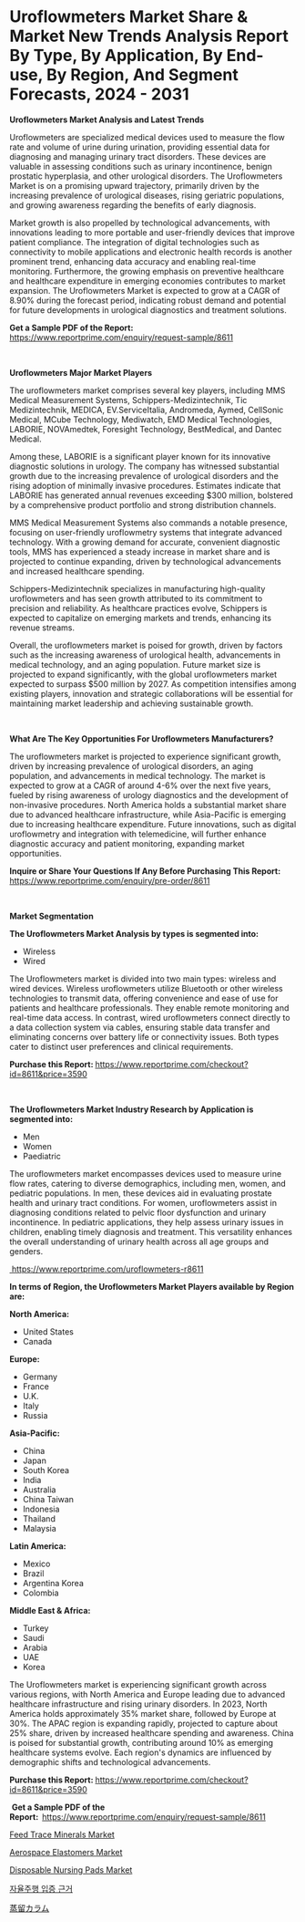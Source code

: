 <p><h1>Uroflowmeters Market Share & Market New Trends Analysis Report By Type, By Application, By End-use, By Region, And Segment Forecasts, 2024 - 2031</h1></p><p><strong>Uroflowmeters Market Analysis and Latest Trends</strong></p>
<p><p>Uroflowmeters are specialized medical devices used to measure the flow rate and volume of urine during urination, providing essential data for diagnosing and managing urinary tract disorders. These devices are valuable in assessing conditions such as urinary incontinence, benign prostatic hyperplasia, and other urological disorders. The Uroflowmeters Market is on a promising upward trajectory, primarily driven by the increasing prevalence of urological diseases, rising geriatric populations, and growing awareness regarding the benefits of early diagnosis.</p><p>Market growth is also propelled by technological advancements, with innovations leading to more portable and user-friendly devices that improve patient compliance. The integration of digital technologies such as connectivity to mobile applications and electronic health records is another prominent trend, enhancing data accuracy and enabling real-time monitoring. Furthermore, the growing emphasis on preventive healthcare and healthcare expenditure in emerging economies contributes to market expansion. The Uroflowmeters Market is expected to grow at a CAGR of 8.90% during the forecast period, indicating robust demand and potential for future developments in urological diagnostics and treatment solutions.</p></p>
<p><strong>Get a Sample PDF of the Report:&nbsp;</strong> <a href="https://www.reportprime.com/enquiry/request-sample/8611">https://www.reportprime.com/enquiry/request-sample/8611</a></p>
<p>&nbsp;</p>
<p><strong>Uroflowmeters Major Market Players</strong></p>
<p><p>The uroflowmeters market comprises several key players, including MMS Medical Measurement Systems, Schippers-Medizintechnik, Tic Medizintechnik, MEDICA, EV.ServiceItalia, Andromeda, Aymed, CellSonic Medical, MCube Technology, Mediwatch, EMD Medical Technologies, LABORIE, NOVAmedtek, Foresight Technology, BestMedical, and Dantec Medical. </p><p>Among these, LABORIE is a significant player known for its innovative diagnostic solutions in urology. The company has witnessed substantial growth due to the increasing prevalence of urological disorders and the rising adoption of minimally invasive procedures. Estimates indicate that LABORIE has generated annual revenues exceeding $300 million, bolstered by a comprehensive product portfolio and strong distribution channels.</p><p>MMS Medical Measurement Systems also commands a notable presence, focusing on user-friendly uroflowmetry systems that integrate advanced technology. With a growing demand for accurate, convenient diagnostic tools, MMS has experienced a steady increase in market share and is projected to continue expanding, driven by technological advancements and increased healthcare spending.</p><p>Schippers-Medizintechnik specializes in manufacturing high-quality uroflowmeters and has seen growth attributed to its commitment to precision and reliability. As healthcare practices evolve, Schippers is expected to capitalize on emerging markets and trends, enhancing its revenue streams.</p><p>Overall, the uroflowmeters market is poised for growth, driven by factors such as the increasing awareness of urological health, advancements in medical technology, and an aging population. Future market size is projected to expand significantly, with the global uroflowmeters market expected to surpass $500 million by 2027. As competition intensifies among existing players, innovation and strategic collaborations will be essential for maintaining market leadership and achieving sustainable growth.</p></p>
<p>&nbsp;</p>
<p><strong>What Are The Key Opportunities For Uroflowmeters Manufacturers?</strong></p>
<p><p>The uroflowmeters market is projected to experience significant growth, driven by increasing prevalence of urological disorders, an aging population, and advancements in medical technology. The market is expected to grow at a CAGR of around 4-6% over the next five years, fueled by rising awareness of urology diagnostics and the development of non-invasive procedures. North America holds a substantial market share due to advanced healthcare infrastructure, while Asia-Pacific is emerging due to increasing healthcare expenditure. Future innovations, such as digital uroflowmetry and integration with telemedicine, will further enhance diagnostic accuracy and patient monitoring, expanding market opportunities.</p></p>
<p><strong>Inquire or Share Your Questions If Any Before Purchasing This Report:</strong> <a href="https://www.reportprime.com/enquiry/pre-order/8611">https://www.reportprime.com/enquiry/pre-order/8611</a></p>
<p>&nbsp;</p>
<p><strong>Market Segmentation</strong></p>
<p><strong>The Uroflowmeters Market Analysis by types is segmented into:</strong></p>
<p><ul><li>Wireless</li><li>Wired</li></ul></p>
<p><p>The Uroflowmeters market is divided into two main types: wireless and wired devices. Wireless uroflowmeters utilize Bluetooth or other wireless technologies to transmit data, offering convenience and ease of use for patients and healthcare professionals. They enable remote monitoring and real-time data access. In contrast, wired uroflowmeters connect directly to a data collection system via cables, ensuring stable data transfer and eliminating concerns over battery life or connectivity issues. Both types cater to distinct user preferences and clinical requirements.</p></p>
<p><strong>Purchase this Report:&nbsp;</strong><a href="https://www.reportprime.com/checkout?id=8611&price=3590">https://www.reportprime.com/checkout?id=8611&price=3590</a></p>
<p>&nbsp;</p>
<p><strong>The Uroflowmeters Market Industry Research by Application is segmented into:</strong></p>
<p><ul><li>Men</li><li>Women</li><li>Paediatric</li></ul></p>
<p><p>The uroflowmeters market encompasses devices used to measure urine flow rates, catering to diverse demographics, including men, women, and pediatric populations. In men, these devices aid in evaluating prostate health and urinary tract conditions. For women, uroflowmeters assist in diagnosing conditions related to pelvic floor dysfunction and urinary incontinence. In pediatric applications, they help assess urinary issues in children, enabling timely diagnosis and treatment. This versatility enhances the overall understanding of urinary health across all age groups and genders.</p></p>
<p><a href="https://www.reportprime.com/uroflowmeters-r8611">&nbsp;https://www.reportprime.com/uroflowmeters-r8611</a></p>
<p><strong>In terms of Region, the Uroflowmeters Market Players available by Region are:</strong></p>
<p>
    <p> <strong> North America: </strong>
        <ul>
            <li>United States</li>
            <li>Canada</li>
        </ul>
        </p> 
    <p> <strong> Europe: </strong>
        <ul>
            <li>Germany</li>
            <li>France</li>
            <li>U.K.</li>
            <li>Italy</li>
            <li>Russia</li>
        </ul>
        </p> 
    <p> <strong> Asia-Pacific: </strong>
        <ul>
            <li>China</li>
            <li>Japan</li>
            <li>South Korea</li>
            <li>India</li>
            <li>Australia</li>
            <li>China Taiwan</li>
            <li>Indonesia</li>
            <li>Thailand</li>
            <li>Malaysia</li>
        </ul>
        </p> 
    <p> <strong> Latin America: </strong>
        <ul>
            <li>Mexico</li>
            <li>Brazil</li>
            <li>Argentina Korea</li>
            <li>Colombia</li>
        </ul>
        </p> 
    <p> <strong> Middle East & Africa: </strong>
        <ul>
            <li>Turkey</li>
            <li>Saudi</li>
            <li>Arabia</li>
            <li>UAE</li>
            <li>Korea</li>
        </ul>
    </p>
    </p>
<p><p>The Uroflowmeters market is experiencing significant growth across various regions, with North America and Europe leading due to advanced healthcare infrastructure and rising urinary disorders. In 2023, North America holds approximately 35% market share, followed by Europe at 30%. The APAC region is expanding rapidly, projected to capture about 25% share, driven by increased healthcare spending and awareness. China is poised for substantial growth, contributing around 10% as emerging healthcare systems evolve. Each region's dynamics are influenced by demographic shifts and technological advancements.</p></p>
<p><strong>Purchase this Report: </strong><a href="https://www.reportprime.com/checkout?id=8611&price=3590">https://www.reportprime.com/checkout?id=8611&price=3590</a></p>
<p>&nbsp;<strong>Get a Sample PDF of the Report:&nbsp;&nbsp;</strong><a href="https://www.reportprime.com/enquiry/request-sample/8611">https://www.reportprime.com/enquiry/request-sample/8611</a></p>
<p><strong></strong></p>
<p><p><a href="https://medium.com/@bubursruntul3/the-feed-trace-minerals-market-has-witnessed-significant-growth-in-recent-years-and-this-trend-f22fd04e33ba">Feed Trace Minerals Market</a></p><p><a href="https://medium.com/@usopmask_4716/this-report-aims-to-provide-a-comprehensive-presentation-of-the-global-market-for-aerospace-2632ad5785e7">Aerospace Elastomers Market</a></p><p><a href="https://github.com/RoseBoyd475/Market-Research-Report-List-1/blob/main/disposable-nursing-pads-market.md">Disposable Nursing Pads Market</a></p><p><a href="https://medium.com/@conradkirrlin76575/automated-driving-proving-grounds-market-%EC%9D%98-%EA%B8%80%EB%A1%9C%EB%B2%8C-%EC%8B%9C%EC%9E%A5-%EA%B0%9C%EC%9A%94%EB%8A%94-%EC%A0%84-%EC%84%B8%EA%B3%84-%EB%B0%8F-%EC%A3%BC%EC%9A%94-%EC%8B%9C%EC%9E%A5%EC%9D%98-%EC%82%B0%EC%97%85%EC%97%90-%EC%98%81%ED%96%A5%EC%9D%84-%EB%AF%B8%EC%B9%98%EB%8A%94-%EC%A3%BC%EC%9A%94-%ED%8A%B8%EB%A0%8C%EB%93%9C%EC%97%90-%EB%8C%80%ED%95%9C-%EB%8F%85%ED%8A%B9%ED%95%9C-88dc2791cdfb">자율주행 입증 근거</a></p><p><a href="https://medium.com/@reyeshowell655/distillation-columns-market-%E3%81%AF-%E3%82%B3%E3%82%B9%E3%83%88%E7%AE%A1%E7%90%86%E3%81%A8%E5%8A%B9%E7%8E%87%E5%90%91%E4%B8%8A%E3%82%92%E5%84%AA%E5%85%88%E3%81%97%E3%81%BE%E3%81%99-%E3%81%95%E3%82%89%E3%81%AB-%E5%A0%B1%E5%91%8A%E6%9B%B8%E3%81%AF%E5%B8%82%E5%A0%B4%E3%81%AE%E9%9C%80%E8%A6%81%E9%9D%A2%E3%81%A8%E4%BE%9B%E7%B5%A6%E9%9D%A2%E3%81%AE%E4%B8%A1%E6%96%B9%E3%82%92%E3%82%AB%E3%83%90%E3%83%BC%E3%81%97%E3%81%A6%E3%81%84%E3%81%BE%E3%81%99-distillation-3366d28ec026">蒸留カラム</a></p></p>